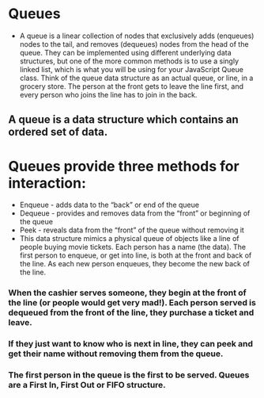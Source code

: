 # Queues

- A queue is a linear collection of nodes that exclusively adds (enqueues) nodes to the tail, and removes (dequeues) nodes from the head of the queue. They can be implemented using different underlying data structures, but one of the more common methods is to use a singly linked list, which is what you will be using for your JavaScript Queue class. Think of the queue data structure as an actual queue, or line, in a grocery store. The person at the front gets to leave the line first, and every person who joins the line has to join in the back.

## A queue is a data structure which contains an ordered set of data.

# Queues provide three methods for interaction:

- Enqueue - adds data to the “back” or end of the queue
- Dequeue - provides and removes data from the “front” or beginning of the queue
- Peek - reveals data from the “front” of the queue without removing it
- This data structure mimics a physical queue of objects like a line of people buying movie tickets. Each person has a name (the data). The first person to enqueue, or get into line, is both at the front and back of the line. As each new person enqueues, they become the new back of the line.

### When the cashier serves someone, they begin at the front of the line (or people would get very mad!). Each person served is dequeued from the front of the line, they purchase a ticket and leave.

### If they just want to know who is next in line, they can peek and get their name without removing them from the queue.

### The first person in the queue is the first to be served. Queues are a First In, First Out or FIFO structure.
